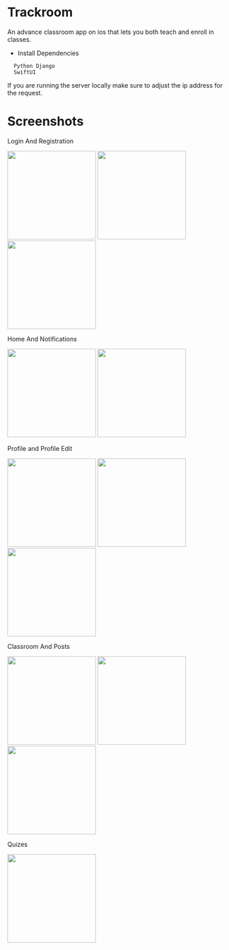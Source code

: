 # Trackroom
An advance classroom app on ios that lets you both teach and enroll in classes. 

- Install Dependencies
```
  Python Django
  SwiftUI
``` 

If you are running the server locally make sure to adjust the ip address for the request.

# Screenshots

Login And Registration

<img src="Screenshot/0.PNG" width="200"> <img src="Screenshot/1.PNG" width="200"> <img src="Screenshot/2.PNG" width="200">

Home And Notifications

<img src="Screenshot/3.PNG" width="200"> <img src="Screenshot/4.PNG" width="200">

Profile and Profile Edit

<img src="Screenshot/5.PNG" width="200"> <img src="Screenshot/6.PNG" width="200"> <img src="Screenshot/7.PNG" width="200">

Classroom And Posts

<img src="Screenshot/8.PNG" width="200"> <img src="Screenshot/9.PNG" width="200"> <img src="Screenshot/10.PNG" width="200">


Quizes

<img src="Screenshot/11.PNG" width="200">

